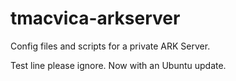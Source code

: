 # tmacvica-arkserver
Config files and scripts for a private ARK Server.

Test line please ignore.  Now with an Ubuntu update.
